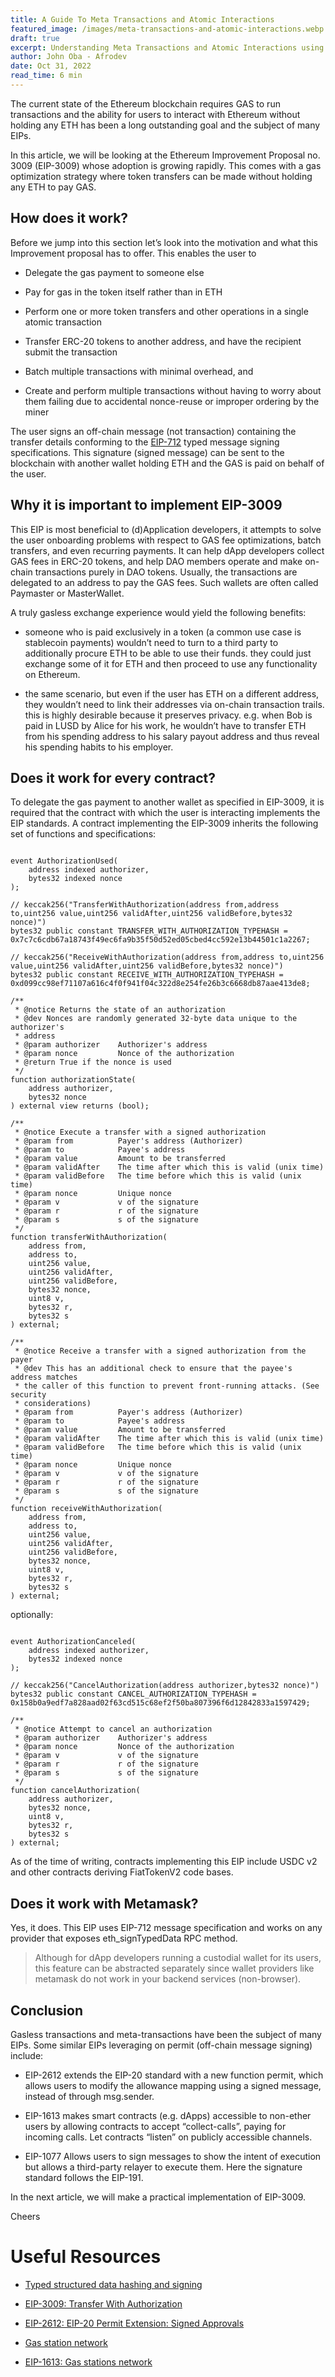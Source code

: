 ```yaml
---
title: A Guide To Meta Transactions and Atomic Interactions
featured_image: /images/meta-transactions-and-atomic-interactions.webp
draft: true
excerpt: Understanding Meta Transactions and Atomic Interactions using EIP-3009
author: John Oba - Afrodev
date: Oct 31, 2022
read_time: 6 min
---
```


The current state of the Ethereum blockchain requires GAS to run transactions and the ability for users to interact with Ethereum without holding any ETH has been a long outstanding goal and the subject of many EIPs.

In this article, we will be looking at the Ethereum Improvement Proposal no. 3009 (EIP-3009) whose adoption is growing rapidly. This comes with a gas optimization strategy where token transfers can be made without holding any ETH to pay GAS.  


## How does it work?

Before we jump into this section let’s look into the motivation and what this Improvement proposal has to offer. This enables the user to

- Delegate the gas payment to someone else

- Pay for gas in the token itself rather than in ETH

- Perform one or more token transfers and other operations in a single atomic transaction

- Transfer ERC-20 tokens to another address, and have the recipient submit the transaction

- Batch multiple transactions with minimal overhead, and

- Create and perform multiple transactions without having to worry about them failing due to accidental nonce-reuse or improper ordering by the miner

The user signs an off-chain message (not transaction) containing the transfer details conforming to the [EIP-712](https://eips.ethereum.org/EIPS/eip-712) typed message signing specifications. This signature (signed message) can be sent to the blockchain with another wallet holding ETH and the GAS is paid on behalf of the user.   


## Why it is important to implement EIP-3009

This EIP is most beneficial to (d)Application developers, it attempts to solve the user onboarding problems with respect to GAS fee optimizations, batch transfers, and even recurring payments.
It can help dApp developers collect GAS fees in ERC-20 tokens, and help DAO members operate and make on-chain transactions purely in DAO tokens. Usually, the transactions are delegated to an address to pay the GAS fees. Such wallets are often called Paymaster or MasterWallet.

A truly gasless exchange experience would yield the following benefits:

- someone who is paid exclusively in a token (a common use case is stablecoin payments) wouldn’t need to turn to a third party to additionally procure ETH to be able to use their funds. they could just exchange some of it for ETH and then proceed to use any functionality on Ethereum.

- the same scenario, but even if the user has ETH on a different address, they wouldn’t need to link their addresses via on-chain transaction trails. this is highly desirable because it preserves privacy. e.g. when Bob is paid in LUSD by Alice for his work, he wouldn’t have to transfer ETH from his spending address to his salary payout address and thus reveal his spending habits to his employer.   


## Does it work for every contract?

To delegate the gas payment to another wallet as specified in EIP-3009, it is required that the contract with which the user is interacting implements the EIP standards. A contract implementing the EIP-3009 inherits the following set of functions and specifications:

```solidity

event AuthorizationUsed(
    address indexed authorizer,
    bytes32 indexed nonce
);

// keccak256("TransferWithAuthorization(address from,address to,uint256 value,uint256 validAfter,uint256 validBefore,bytes32 nonce)")
bytes32 public constant TRANSFER_WITH_AUTHORIZATION_TYPEHASH = 0x7c7c6cdb67a18743f49ec6fa9b35f50d52ed05cbed4cc592e13b44501c1a2267;

// keccak256("ReceiveWithAuthorization(address from,address to,uint256 value,uint256 validAfter,uint256 validBefore,bytes32 nonce)")
bytes32 public constant RECEIVE_WITH_AUTHORIZATION_TYPEHASH = 0xd099cc98ef71107a616c4f0f941f04c322d8e254fe26b3c6668db87aae413de8;

/**
 * @notice Returns the state of an authorization
 * @dev Nonces are randomly generated 32-byte data unique to the authorizer's
 * address
 * @param authorizer    Authorizer's address
 * @param nonce         Nonce of the authorization
 * @return True if the nonce is used
 */
function authorizationState(
    address authorizer,
    bytes32 nonce
) external view returns (bool);

/**
 * @notice Execute a transfer with a signed authorization
 * @param from          Payer's address (Authorizer)
 * @param to            Payee's address
 * @param value         Amount to be transferred
 * @param validAfter    The time after which this is valid (unix time)
 * @param validBefore   The time before which this is valid (unix time)
 * @param nonce         Unique nonce
 * @param v             v of the signature
 * @param r             r of the signature
 * @param s             s of the signature
 */
function transferWithAuthorization(
    address from,
    address to,
    uint256 value,
    uint256 validAfter,
    uint256 validBefore,
    bytes32 nonce,
    uint8 v,
    bytes32 r,
    bytes32 s
) external;

/**
 * @notice Receive a transfer with a signed authorization from the payer
 * @dev This has an additional check to ensure that the payee's address matches
 * the caller of this function to prevent front-running attacks. (See security
 * considerations)
 * @param from          Payer's address (Authorizer)
 * @param to            Payee's address
 * @param value         Amount to be transferred
 * @param validAfter    The time after which this is valid (unix time)
 * @param validBefore   The time before which this is valid (unix time)
 * @param nonce         Unique nonce
 * @param v             v of the signature
 * @param r             r of the signature
 * @param s             s of the signature
 */
function receiveWithAuthorization(
    address from,
    address to,
    uint256 value,
    uint256 validAfter,
    uint256 validBefore,
    bytes32 nonce,
    uint8 v,
    bytes32 r,
    bytes32 s
) external;
```

optionally:

```solidity

event AuthorizationCanceled(
    address indexed authorizer,
    bytes32 indexed nonce
);

// keccak256("CancelAuthorization(address authorizer,bytes32 nonce)")
bytes32 public constant CANCEL_AUTHORIZATION_TYPEHASH = 0x158b0a9edf7a828aad02f63cd515c68ef2f50ba807396f6d12842833a1597429;

/**
 * @notice Attempt to cancel an authorization
 * @param authorizer    Authorizer's address
 * @param nonce         Nonce of the authorization
 * @param v             v of the signature
 * @param r             r of the signature
 * @param s             s of the signature
 */
function cancelAuthorization(
    address authorizer,
    bytes32 nonce,
    uint8 v,
    bytes32 r,
    bytes32 s
) external;
```

As of the time of writing, contracts implementing this EIP include USDC v2 and other contracts deriving FiatTokenV2 code bases.  


## Does it work with Metamask?

Yes, it does. This EIP uses EIP-712 message specification and works on any provider that exposes eth_signTypedData RPC method. 

> Although for dApp developers running a custodial wallet for its users, this feature can be abstracted separately since wallet providers like metamask do not work in your backend services (non-browser). 


## Conclusion

Gasless transactions and meta-transactions have been the subject of many EIPs. Some similar EIPs leveraging on permit (off-chain message signing) include:

- EIP-2612 extends the EIP-20 standard with a new function permit, which allows users to modify the allowance mapping using a signed message, instead of through msg.sender.

- EIP-1613 makes smart contracts (e.g. dApps) accessible to non-ether users by allowing contracts to accept “collect-calls”, paying for incoming calls. Let contracts “listen” on publicly accessible channels.

- EIP-1077 Allows users to sign messages to show the intent of execution but allows a third-party relayer to execute them. Here the signature standard follows the EIP-191.

In the next article, we will make a practical implementation of EIP-3009.

Cheers

# Useful Resources
- [Typed structured data hashing and signing](https://eips.ethereum.org/EIPS/eip-712) 

- [EIP-3009: Transfer With Authorization](https://eips.ethereum.org/EIPS/eip-3009)

- [EIP-2612: EIP-20 Permit Extension: Signed Approvals](https://eips.ethereum.org/EIPS/eip-2612)

- [Gas station network](https://docs.openzeppelin.com/gsn-provider/0.1/gsn-faq#does_gsn_work_with_metamask)

- [EIP-1613: Gas stations network](https://eips.ethereum.org/EIPS/eip-1613)